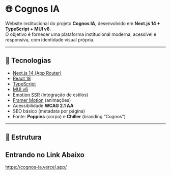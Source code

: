 # 🌐 Cognos IA

Website institucional do projeto **Cognos IA**, desenvolvido em **Next.js 14 + TypeScript + MUI v6**.  
O objetivo é fornecer uma plataforma institucional moderna, acessível e responsiva, com identidade visual própria.

---

## 🚀 Tecnologias

- [Next.js 14 (App Router)](https://nextjs.org/)
- [React 18](https://react.dev/)
- [TypeScript](https://www.typescriptlang.org/)
- [MUI v6](https://mui.com/)
- [Emotion SSR](https://emotion.sh/docs/ssr) (integração de estilos)
- [Framer Motion](https://www.framer.com/motion/) (animações)
- Acessibilidade **WCAG 2.1 AA**
- SEO básico (metadata por página)
- Fonte: **Poppins** (corpo) e **Chiller** (branding “Cognos”)

---

## 📂 Estrutura

## Entrando no Link Abaixo
https://cognos-ia.vercel.app/

